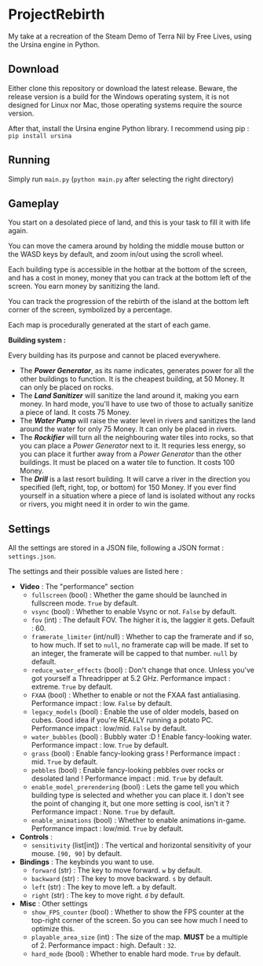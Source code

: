 # ProjectRebirth
My take at a recreation of the Steam Demo of Terra Nil by Free Lives, using the Ursina engine in Python.

## Download
Either clone this repository or download the latest release. Beware, the release version is a build for the Windows operating system, it is not designed for Linux nor Mac, those operating systems require the source version.

After that, install the Ursina engine Python library. I recommend using pip : `pip install ursina`

## Running
Simply run `main.py` (`python main.py` after selecting the right directory)

## Gameplay
You start on a desolated piece of land, and this is your task to fill it with life again.

You can move the camera around by holding the middle mouse button or the WASD keys by default, and zoom in/out using the scroll wheel.

Each building type is accessible in the hotbar at the bottom of the screen, and has a cost in money, money that you can track at the bottom left of the screen. You earn money by sanitizing the land.

You can track the progression of the rebirth of the island at the bottom left corner of the screen, symbolized by a percentage.

Each map is procedurally generated at the start of each game.

**Building system :**

Every building has its purpose and cannot be placed everywhere.
- The ***Power Generator***, as its name indicates, generates power for all the other buildings to function. It is the cheapest building, at 50 Money. It can only be placed on rocks.
- The ***Land Sanitizer*** will sanitize the land around it, making you earn money. In hard mode, you'll have to use two of those to actually sanitize a piece of land. It costs 75 Money.
- The ***Water Pump*** will raise the water level in rivers and sanitizes the land around the water for only 75 Money. It can only be placed in rivers.
- The ***Rockifier*** will turn all the neighbouring water tiles into rocks, so that you can place a *Power Generator* next to it. It requries less energy, so you can place it further away from a *Power Generator* than the other buildings. It must be placed on a water tile to function. It costs 100 Money.
- The ***Drill*** is a last resort building. It will carve a river in the direction you specified (left, right, top, or bottom) for 150 Money. If you ever find yourself in a situation where a piece of land is isolated without any rocks or rivers, you might need it in order to win the game.

## Settings
All the settings are stored in a JSON file, following a JSON format : `settings.json`.

The settings and their possible values are listed here :
- **Video** : The "performance" section
	- `fullscreen` (bool) : Whether the game should be launched in fullscreen mode. `True` by default.
	- `vsync` (bool) : Whether to enable Vsync or not. `False` by default.
	- `fov` (int) : The default FOV. The higher it is, the laggier it gets. Default : 60.
	- `framerate_limiter` (int/null) : Whether to cap the framerate and if so, to how much. If set to `null`, no framerate cap will be made. If set to an integer, the framerate will be capped to that number. `null` by default.
	- `reduce_water_effects` (bool) : Don't change that once. Unless you've got yourself a Threadripper at 5.2 GHz. Performance impact : extreme. `True` by default.
	- `FXAA` (bool) : Whether to enable or not the FXAA fast antialiasing. Performance impact : low. `False` by default.
	- `legacy_models` (bool) : Enable the use of older models, based on cubes. Good idea if you're REALLY running a potato PC. Performance impact : low/mid. `False` by default.
	- `water_bubbles` (bool) : Bubbly water :D ! Enable fancy-looking water. Performance impact : low. `True` by default.
	- `grass` (bool) : Enable fancy-looking grass ! Performance impact : mid. `True` by default.
	- `pebbles` (bool) : Enable fancy-looking pebbles over rocks or desolated land ! Performance impact : mid. `True` by default.
	- `enable_model_prerendering` (bool) : Lets the game tell you which building type is selected and whether you can place it. I don't see the point of changing it, but one more setting is cool, isn't it ? Performance impact : None. `True` by default.
	- `enable_animations` (bool) : Whether to enable animations in-game. Performance impact : low/mid. `True` by default.
- **Controls** :
	- `sensitivity` (list\[int]) : The vertical and horizontal sensitivity of your mouse. `[90, 90]` by default.
- **Bindings** : The keybinds you want to use.
	- `forward` (str) : The key to move forward. `w` by default.
	- `backward` (str) : The key to move backward. `s` by default.
	- `left` (str) : The key to move left. `a` by default.
	- `right` (str) : The key to move right. `d` by default.
- **Misc** : Other settings
	- `show_FPS_counter` (bool) : Whether to show the FPS counter at the top-right corner of the screen. So you can see how much I need to optimize this.
	- `playable_area_size` (int) : The size of the map. **MUST** be a multiple of 2. Performance impact : high. Default : `32`.
	- `hard_mode` (bool) : Whether to enable hard mode. `True` by default.

